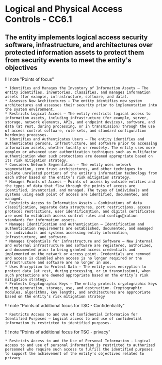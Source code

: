 # Logical and Physical Access Controls - CC6.1

## The entity implements logical access security software, infrastructure, and architectures over protected information assets to protect them from security events to meet the entity's objectives

!!! note "Points of focus"

    * Identifies and Manages the Inventory of Information Assets — The entity identifies, inventories, classifies, and manages information assets (for example, infrastructure, software, and data).
    * Assesses New Architectures — The entity identifies new system architectures and assesses their security prior to implementation into the system environment. 
    * Restricts Logical Access — The entity restricts logical access to information assets, including infrastructure (for example, server, storage, network elements, APIs, and endpoint devices), software, and data (at rest, during processing, or in transmission) through the use of access control software, rule sets, and standard configuration hardening processes.
    * Identifies and Authenticates Users — The entity identifies and authenticates persons, infrastructure, and software prior to accessing information assets, whether locally or remotely. The entity uses more complex or advanced user authentication techniques such as multifactor authentication when such protections are deemed appropriate based on its risk mitigation strategy.
    * Considers Network Segmentation — The entity uses network segmentation, zero trust architectures, and other techniques to isolate unrelated portions of the entity's information technology from each other based on the entity’s risk mitigation strategy.
    * Manages Points of Access — Points of access by outside entities and the types of data that flow through the points of access are identified, inventoried, and managed. The types of individuals and systems using each point of access are identified, documented, and managed.
    * Restricts Access to Information Assets — Combinations of data classification, separate data structures, port restrictions, access protocol restrictions, user identification, and digital certificates are used to establish access control rules and configuration standards for information assets.
    * Manages Identification and Authentication — Identification and authentication requirements are established, documented, and managed for individuals and systems accessing entity information, infrastructure, and software.
    * Manages Credentials for Infrastructure and Software — New internal and external infrastructure and software are registered, authorized, and documented prior to being granted access credentials and implemented on the network or access point. Credentials are removed and access is disabled when access is no longer required or the infrastructure and software are no longer in use.
    * Uses Encryption to Protect Data — The entity uses encryption to protect data (at rest, during processing, or in transmission), when such protections are deemed appropriate based on the entity’s risk mitigation strategy.
    * Protects Cryptographic Keys — The entity protects cryptographic keys during generation, storage, use, and destruction. Cryptographic modules, algorithms, key lengths, and architectures are appropriate based on the entity’s risk mitigation strategy


!!! note "Points of additional focus for TSC - Confidentiality"

    * Restricts Access to and Use of Confidential Information for Identified Purposes — Logical access to and use of confidential information is restricted to identified purposes.

!!! note "Points of additional focus for TSC - privacy"

    * Restricts Access to and the Use of Personal Information — Logical access to and use of personal information is restricted to authorized personnel who require such access to fulfill the identified purposes to support the achievement of the entity’s objectives related to privacy
